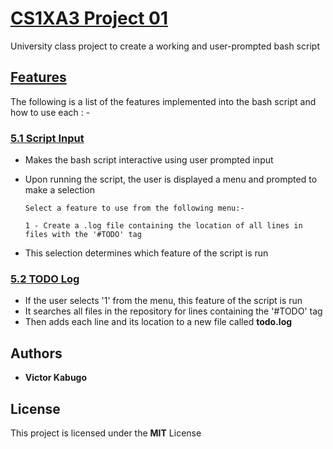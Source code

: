 # <ins>CS1XA3 Project 01</ins>

University class project to create a working and user-prompted bash script 

## <ins>Features</ins>

The following is a list of the features implemented into the bash script and how to use each : -

### <ins>**5.1 Script Input**</ins>
 - Makes the bash script interactive using user prompted input
 - Upon running the script, the user is displayed a menu and prompted to make a selection
 
	 ```
	 Select a feature to use from the following menu:-
	 
	 1 - Create a .log file containing the location of all lines in files with the '#TODO' tag 
	 ```
 - This selection determines which feature of the script is run
### <ins>**5.2 TODO Log**</ins>
 - If the user selects '1' from the menu, this feature of the script is run
 - It searches all files in the repository for lines containing the '#TODO' tag
 - Then adds each line and its location to a new file called **todo.log**

## Authors

* **Victor Kabugo** 

## License

This project is licensed under the **MIT** License
